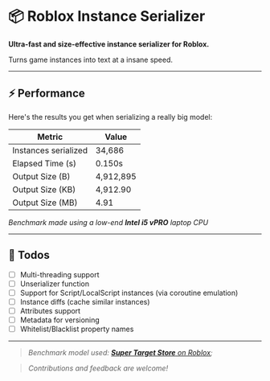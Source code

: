# 📦 Roblox Instance Serializer

**Ultra-fast and size-effective instance serializer for Roblox.**

Turns game instances into text at a insane speed.

---

## ⚡ Performance

Here's the results you get when serializing a really big model:

| Metric               | Value     |
| -------------------- | --------- |
| Instances serialized | 34,686    |
| Elapsed Time (s)     | 0.150s    |
| Output Size (B)      | 4,912,895 |
| Output Size (KB)     | 4,912.90  |
| Output Size (MB)     | 4.91      |

_Benchmark made using a low-end **Intel i5 vPRO** laptop CPU_

---

## 📝 Todos

- [ ] Multi-threading support
- [ ] Unserializer function
- [ ] Support for Script/LocalScript instances (via coroutine emulation)
- [ ] Instance diffs (cache similar instances)
- [ ] Attributes support
- [ ] Metadata for versioning
- [ ] Whitelist/Blacklist property names

---

> _Benchmark model used: [**Super Target Store** on Roblox](https://create.roblox.com/store/asset/6700116748/Super-Target-Store);_

> _Contributions and feedback are welcome!_
